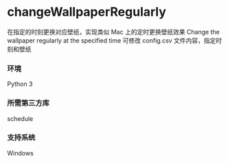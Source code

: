 # changeWallpaperRegularly
在指定的时刻更换对应壁纸，实现类似 Mac 上的定时更换壁纸效果
Change the wallpaper regularly at the specified time
可修改 config.csv 文件内容，指定时刻和壁纸

### 环境
Python 3

### 所需第三方库
schedule

### 支持系统
Windows
